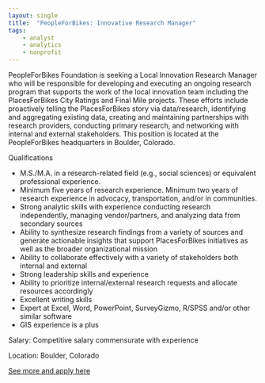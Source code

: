 ```yaml
---
layout: single
title:  "PeopleForBikes: Innovative Research Manager"
tags: 
    - analyst
    - analytics
    - nonprofit
---
```


PeopleForBikes Foundation is seeking a Local Innovation Research Manager who will be responsible for developing and executing an ongoing research program that supports the work of the local innovation team including the PlacesForBikes City Ratings and Final Mile projects. These efforts include proactively telling the PlacesForBikes story via data/research, identifying and aggregating existing data, creating and maintaining partnerships with research providers, conducting primary research, and networking with internal and external stakeholders. This position is located at the PeopleForBikes headquarters in Boulder, Colorado.

 

Qualifications
* M.S./M.A. in a research-related field (e.g., social sciences) or equivalent professional experience.
* Minimum five years of research experience. Minimum two years of research experience in advocacy, transportation, and/or in communities.
* Strong analytic skills with experience conducting research independently, managing vendor/partners, and analyzing data from secondary sources
* Ability to synthesize research findings from a variety of sources and generate actionable insights that support PlacesForBikes initiatives as well as the broader organizational mission
* Ability to collaborate effectively with a variety of stakeholders both internal and external
* Strong leadership skills and experience
* Ability to prioritize internal/external research requests and allocate resources accordingly
* Excellent writing skills
* Expert at Excel, Word, PowerPoint, SurveyGizmo, R/SPSS and/or other similar software
* GIS experience is a plus


Salary: Competitive salary commensurate with experience

Location: Boulder, Colorado


[See more and apply here](https://peopleforbikes.org/blog/peopleforbikes-seeks-local-innovation-research-manager/)
